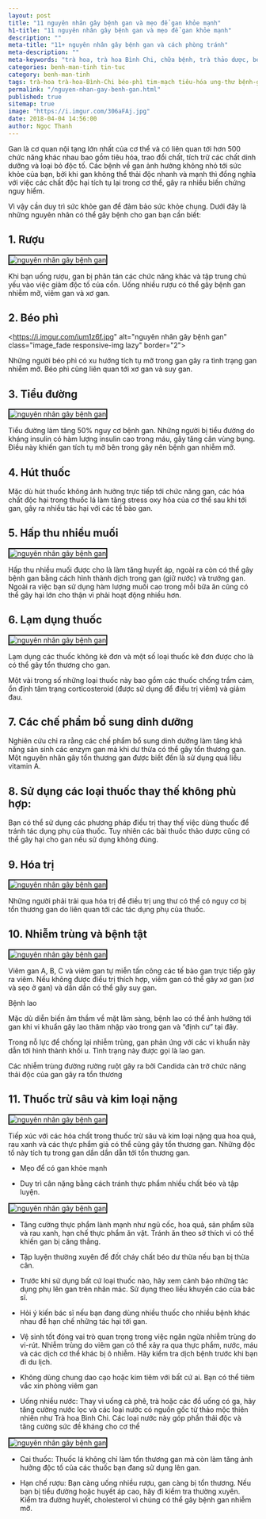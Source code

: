 ```yaml
---
layout: post
title: "11 nguyên nhân gây bệnh gan và mẹo để gan khỏe mạnh"
h1-title: "11 nguyên nhân gây bệnh gan và mẹo để gan khỏe mạnh"
description: ""
meta-title: "11+ nguyên nhân gây bệnh gan và cách phòng tránh"
meta-description: ""
meta-keywords: "trà hoa, trà hoa Bình Chi, chữa bệnh, trà thảo dược, béo phì, tiêu hóa, ung thư, bệnh gan"
categories: benh-man-tinh tin-tuc
category: benh-man-tinh
tags: trà-hoa trà-hoa-Bình-Chi béo-phì tim-mạch tiêu-hóa ung-thư bệnh-gan
permalink: "/nguyen-nhan-gay-benh-gan.html"
published: true
sitemap: true
image: "https://i.imgur.com/306aFAj.jpg"
date: 2018-04-04 14:56:00
author: Ngọc Thanh
---
```

Gan là cơ quan nội tạng lớn nhất của cơ thể và có liên quan tới hơn 500 chức năng khác nhau bao gồm tiêu hóa, trao đổi chất, tích trữ các chất dinh dưỡng và loại bỏ độc tố.
Các bệnh về gan ảnh hưởng không nhỏ tới sức khỏe của bạn, bởi khi gan không thể thải độc nhanh và mạnh thì đồng nghĩa với việc các chất độc hại tích tụ lại trong cơ thể, gây ra nhiều biến chứng nguy hiểm.

Vì vậy cần duy trì sức khỏe gan để đảm bảo sức khỏe chung. Dưới đây là những nguyên nhân có thể gây bệnh cho gan bạn cần biết:

## 1. Rượu

<img  src="https://i.imgur.com/W5xITKw.jpg" alt="nguyên nhân gây bệnh gan" class="image_fade responsive-img lazy" border="2">

Khi bạn uống rượu, gan bị phân tán các chức năng khác và tập trung chủ yếu vào việc giảm độc tố của cồn. Uống nhiều rượu có thể gây bệnh gan nhiễm mỡ, viêm gan và xơ gan.

## 2. Béo phì

<https://i.imgur.com/ium1z6f.jpg" alt="nguyên nhân gây bệnh gan" class="image_fade responsive-img lazy" border="2">

Những người béo phì có xu hướng tích tụ mỡ trong gan gây ra tình trạng gan nhiễm mỡ. Béo phì cũng liên quan tới xơ gan và suy gan.

## 3. Tiểu đường

<img  src="https://i.imgur.com/ZMHGj3c.jpg" alt="nguyên nhân gây bệnh gan" class="image_fade responsive-img lazy" border="2">

Tiểu đường làm tăng 50% nguy cơ bệnh gan. Những người bị tiểu đường do kháng insulin có hàm lượng insulin cao trong máu, gây tăng cân vùng bụng. Điều này khiến gan tích tụ mỡ bên trong gây nên bệnh gan nhiễm mỡ.

## 4. Hút thuốc

Mặc dù hút thuốc không ảnh hưởng trực tiếp tới chức năng gan, các hóa chất độc hại trong thuốc lá làm tăng stress oxy hóa của cơ thể sau khi tới gan, gây ra nhiều tác hại với các tế bào gan.

## 5. Hấp thu nhiều muối

<img  src="https://i.imgur.com/V2jLC02.jpg" alt="nguyên nhân gây bệnh gan" class="image_fade responsive-img lazy" border="2">

Hấp thu nhiều muối được cho là làm tăng huyết áp, ngoài ra còn có thể gây bệnh gan bằng cách hình thành dịch trong gan (giữ nước) và trướng gan. Ngoài ra việc bạn sử dụng hàm lượng muối cao trong mỗi bữa ăn cũng có thể gây hại lớn cho thận vì phải hoạt động nhiều hơn.

## 6. Lạm dụng thuốc

<img  src="https://i.imgur.com/UcneT9a.jpg" alt="nguyên nhân gây bệnh gan" class="image_fade responsive-img lazy" border="2">

Lạm dụng các thuốc không kê đơn và một số loại thuốc kê đơn được cho là có thể gây tổn thương cho gan.

Một vài trong số những loại thuốc này bao gồm các thuốc chống trầm cảm, ổn định tâm trạng corticosteroid (được sử dụng để điều trị viêm) và giảm đau.

## 7. Các chế phẩm bổ sung dinh dưỡng

Nghiên cứu chỉ ra rằng các chế phẩm bổ sung dinh dưỡng làm tăng khả năng sản sinh các enzym gan mà khi dư thừa có thể gây tổn thương gan. Một nguyên nhân gây tổn thương gan được biết đến là sử dụng quá liều vitamin A.

## 8. Sử dụng các loại thuốc thay thế không phù hợp:

Bạn có thể sử dụng các phương pháp điều trị thay thế việc dùng thuốc để tránh tác dụng phụ của thuốc. Tuy nhiên các bài thuốc thảo dược cũng có thể gây hại cho gan nếu sử dụng không đúng.

## 9. Hóa trị

<img  src="https://i.imgur.com/9XN5pbY.jpg" alt="nguyên nhân gây bệnh gan" class="image_fade responsive-img lazy" border="2">

Những người phải trải qua hóa trị để điều trị ung thư có thể có nguy cơ bị tổn thương gan do liên quan tới các tác dụng phụ của thuốc.

## 10. Nhiễm trùng và bệnh tật

<img  src="https://i.imgur.com/stk3yUT.jpg" alt="nguyên nhân gây bệnh gan" class="image_fade responsive-img lazy" border="2">

Viêm gan A, B, C và viêm gan tự miễn tấn công các tế bào gan trực tiếp gây ra viêm. Nếu không được điều trị thích hợp, viêm gan có thể gây xơ gan (xơ và sẹo ở gan) và dần dần có thể gây suy gan.

Bệnh lao

Mặc dù diễn biến âm thầm về mặt lâm sàng, bệnh lao có thể ảnh hưởng tới gan khi vi khuẩn gây lao thâm nhập vào trong gan và “định cư” tại đây.

Trong nỗ lực để chống lại nhiễm trùng, gan phản ứng với các vi khuẩn này dẫn tới hình thành khối u. Tình trạng này được gọi là lao gan.

Các nhiễm trùng đường rường ruột gây ra bởi Candida cản trở chức năng thải độc của gan gây ra tổn thương

## 11. Thuốc trừ sâu và kim loại nặng

<img  src="https://i.imgur.com/zQeBgMa.jpg" alt="nguyên nhân gây bệnh gan" class="image_fade responsive-img lazy" border="2">

Tiếp xúc với các hóa chất trong thuốc trừ sâu và kim loại nặng qua hoa quả, rau xanh và các thực phẩm giả có thể cũng gây tổn thương gan. Những độc tố này tích tụ trong gan dần dần dẫn tới tổn thương gan.

* Mẹo để có gan khỏe mạnh

- Duy trì cân nặng bằng cách tránh thực phẩm nhiều chất béo và tập luyện.

<img  src="https://i.imgur.com/1AQ5Fjp.jpg" alt="nguyên nhân gây bệnh gan" class="image_fade responsive-img lazy" border="2">

- Tăng cường thực phẩm lành mạnh như ngũ cốc, hoa quả, sản phẩm sữa và rau xanh, hạn chế thực phẩm ăn vặt. Tránh ăn theo sở thích vì có thể khiến gan bị căng thẳng.

- Tập luyện thường xuyên để đốt cháy chất béo dư thừa nếu bạn bị thừa cân.

- Trước khi sử dụng bất cứ loại thuốc nào, hãy xem cảnh báo những tác dụng phụ lên gan trên nhãn mác. Sử dụng theo liều khuyến cáo của bác sĩ.

- Hỏi ý kiến bác sĩ nếu bạn đang dùng nhiều thuốc cho nhiều bệnh khác nhau để hạn chế những tác hại tới gan.

- Vệ sinh tốt đóng vai trò quan trọng trong việc ngăn ngừa nhiễm trùng do vi-rút. Nhiễm trùng do viêm gan có thể xảy ra qua thực phẩm, nước, máu và các dịch cơ thể khác bị ô nhiễm. Hãy kiểm tra dịch bệnh trước khi bạn đi du lịch.

- Không dùng chung dao cạo hoặc kim tiêm với bất cứ ai. Bạn có thể tiêm vắc xin phòng viêm gan

- Uống nhiều nước: Thay vì uống cà phê, trà hoặc các đồ uống có ga, hãy tăng cường nước lọc và các loại nước có nguồn gốc từ thảo mộc thiên nhiên như Trà hoa Bình Chi. Các loại nước này góp phần thải độc và tăng cường sức đề kháng cho cơ thể

<img  src="https://i.imgur.com/CNjHvgM.jpg" alt="nguyên nhân gây bệnh gan" class="image_fade responsive-img lazy" border="2">

- Cai thuốc: Thuốc lá không chỉ làm tổn thương gan mà còn làm tăng ảnh hưởng độc tố của các thuốc bạn đang sử dụng lên gan.

- Hạn chế rượu: Bạn càng uống nhiều rượu, gan càng bị tổn thương. Nếu bạn bị tiểu đường hoặc huyết áp cao, hãy đi kiểm tra thường xuyên. Kiểm tra đường huyết, cholesterol vì chúng có thể gây bệnh gan nhiễm mỡ.
